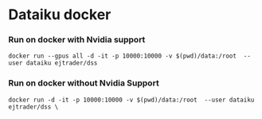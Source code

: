 # Dataiku docker 


### Run on docker with Nvidia support

```
docker run --gpus all -d -it -p 10000:10000 -v $(pwd)/data:/root  --user dataiku ejtrader/dss 

```

### Run on docker without Nvidia Support



```
docker run -d -it -p 10000:10000 -v $(pwd)/data:/root  --user dataiku ejtrader/dss \

```